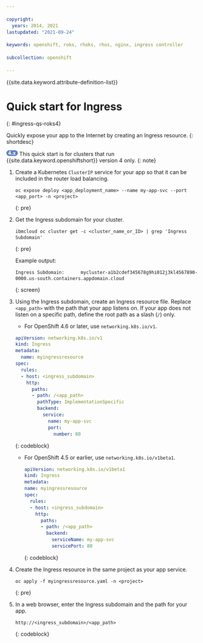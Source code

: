 ```yaml
---

copyright:
  years: 2014, 2021
lastupdated: "2021-09-24"

keywords: openshift, roks, rhoks, rhos, nginx, ingress controller

subcollection: openshift

---
```


{{site.data.keyword.attribute-definition-list}}  


# Quick start for Ingress
{: #ingress-qs-roks4}

Quickly expose your app to the Internet by creating an Ingress resource.
{: shortdesc}

<img src="images/icon-version-43.png" alt="Version 4 icon" width="30" style="width:30px; border-style: none"/> This quick start is for clusters that run {{site.data.keyword.openshiftshort}} version 4 only.
{: note}

1. Create a Kubernetes `ClusterIP` service for your app so that it can be included in the router load balancing.
    ```
    oc expose deploy <app_deployment_name> --name my-app-svc --port <app_port> -n <project>
    ```
    {: pre}

2. Get the Ingress subdomain for your cluster.
    ```
    ibmcloud oc cluster get -c <cluster_name_or_ID> | grep 'Ingress Subdomain'
    ```
    {: pre}

    Example output:
    ```
    Ingress Subdomain:      mycluster-a1b2cdef345678g9hi012j3kl4567890-0000.us-south.containers.appdomain.cloud
    ```
    {: screen}

3. Using the Ingress subdomain, create an Ingress resource file. Replace `<app_path>` with the path that your app listens on. If your app does not listen on a specific path, define the root path as a slash (<code>/</code>) only.

    * For OpenShift 4.6 or later, use `networking.k8s.io/v1`.

    ```yaml
    apiVersion: networking.k8s.io/v1
    kind: Ingress
    metadata:
      name: myingressresource
    spec:
      rules:
      - host: <ingress_subdomain>
        http:
          paths:
          - path: /<app_path>
            pathType: ImplementationSpecific
            backend:
              service:
                name: my-app-svc
                port:
                  number: 80
    ```
    {: codeblock}

    * For OpenShift 4.5 or earlier, use `networking.k8s.io/v1beta1`.

        ```yaml
        apiVersion: networking.k8s.io/v1beta1
        kind: Ingress
        metadata:
        name: myingressresource
        spec:
          rules:
          - host: <ingress_subdomain>
            http:
              paths:
              - path: /<app_path>
                backend:
                  serviceName: my-app-svc
                  servicePort: 80
        ```
        {: codeblock}

4. Create the Ingress resource in the same project as your app service.
    ```
    oc apply -f myingressresource.yaml -n <project>
    ```
    {: pre}

5. In a web browser, enter the Ingress subdomain and the path for your app.
    ```
    http://<ingress_subdomain>/<app_path>
    ```
    {: codeblock}






